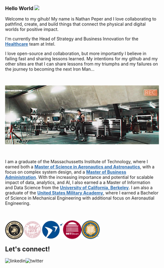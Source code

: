 ### Hello World <img src="https://media.giphy.com/media/hvRJCLFzcasrR4ia7z/giphy.gif" width="25px">

<p>Welcome to my gihub! My name is Nathan Peper and I love collaborating to pathfind, create, and build things that connect the physical and digital worlds for positive impact.</p> 

<p>I'm currently the Head of Strategy and Business Innovation for the <a href="https://www.intel.com/health" target="_blank" style="color: #2C6BAC; font-weight: bold">Healthcare</a> team at Intel.</p>

<p>I love open-source and collaboration, but more importantly I believe in failing fast and sharing lessons learned. My intentions for my github and my other sites are that I can share lessons from my triumphs and my failures on the journey to becoming the next Iron Man...</p>

<br>

<p align="center">
<img  alt="GIF" src="images/iron_man_lab.gif?raw=true" width="570" height="192" />
</p>

<br>

<p>I am a graduate of the Massachussetts Institute of Technology, where I earned both a <a href="https://aeroastro.mit.edu/" target="_blank" style="color: #2C6BAC; font-weight: bold">Master of Science in Aeronautics and Astronautics</a>, with a focus on complex system design, and a <a href="https://mitsloan.mit.edu/" target="_blank" style="color: #2C6BAC; font-weight: bold">Master of Business Administration</a>. With the increasing importance and potential for scalable impact of data, analytics, and AI, I also earned a a Master of Information and Data Science from the <a href="https://datascience.berkeley.edu/" target="_blank" style="color: #2C6BAC; font-weight: bold">University of California, Berkeley</a>. I am also a graduate of the <a href="https://www.westpoint.edu/" target="_blank" style="color: #2C6BAC; font-weight: bold">United States Military Academy</a>, where I earned a Bachelor of Science in Mechanical Engineering with additional focus on Aeronautial Engineering.</p>

<br><br>
[<img align="left" alt="United States Military Academy at West Point, NY" src="images/west_point_seal.png" width=60 />](https://www.westpoint.edu/)
[<img align="left" alt="Massachusetts Institute of Technology" src="images/mit_seal.png" width=60/>](https://www.mit.edu/)
[<img align="left" alt="MIT Aero Astro" src="images/mit_aeroastro_seal.png" width=70/>](https://aeroastro.mit.edu/)
[<img align="left" alt="MIT Sloan School of Management" src="images/mit_sloan_seal.png" width=60/>](https://mitsloan.mit.edu/)
[<img align="left" alt="University of California, Berkeley" src="images/ucb_seal.png" width=60/>](https://datascience.berkeley.edu/)
<br>
<br>
<br>

## Let's connect!
[<img align="left" alt="linkedin" src="https://img.shields.io/badge/LinkedIn-0077B5?style=for-the-badge&logo=linkedin&logoColor=white" />](https://www.linkedin.com/in/nathanpeper/)
[<img align="left" alt="twitter" src="https://img.shields.io/badge/Twitter-1DA1F2?style=for-the-badge&logo=twitter&logoColor=white" />](https://www.twitter.com/NathanPeper/)
<br>
<br>
<br>
